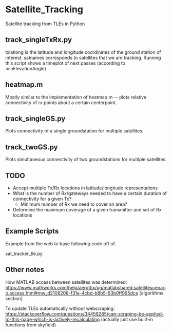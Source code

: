# Satellite_Tracking
 Satellite tracking from TLEs in Python

## track_singleTxRx.py 
txlatlong is the latitude and longitude coordinates of the ground station of interest. 
satnames corresponds to satellites that we are tracking. 
Running this script shows a timeplot of next passes (according to minElevationAngle)

## heatmap.m 
Mostly similar to the implementation of heatmap.m -- plots relative 
connectivity of rx points about a certain centerpoint. 

## track_singleGS.py 
Plots connectivity of a single groundstation for multiple satellites. 

## track_twoGS.py 
Plots simultaneous connectivity of two groundstations for multiple satellites. 
 
## TODO
* Accept multiple Tx/Rx locations in latitude/longitude representations 
* What is the number of Rx/gateways needed to have a certain duration of connectivity for a given Tx? 
	* Minimum number of Rx we need to cover an area? 
* Determine the maximum coverage of a given transmitter and set of Rx locations 

## Example Scripts
Example from the web to base following code off of. 
 
sat_tracker_tle.py

## Other notes 
How MATLAB access between satellites was determined: https://www.mathworks.com/help/aerotbx/ug/matlabshared.satellitescenario.access.html#mw_d2108208-f31e-4cbd-b8b5-63b0ff995dce [algorithms section]

To update TLEs automatically without webscraping: https://stackoverflow.com/questions/34459285/can-scraping-be-applied-to-this-page-which-is-actively-recalculating
(actually just use built-in functions from skyfield)